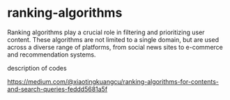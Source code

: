# ranking-algorithms
Ranking algorithms play a crucial role in filtering and prioritizing user content. These algorithms are not limited to a single domain, but are used across a diverse range of platforms, from social news sites to e-commerce and recommendation systems. 


description of codes

https://medium.com/@xiaotingkuangcu/ranking-algorithms-for-contents-and-search-queries-feddd5681a5f
